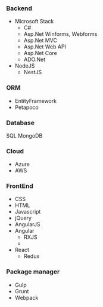 ### Backend
- Microsoft Stack
	- C#
	- Asp.Net Winforms, Webforms
	- Asp.Net MVC
	- Asp.Net Web API
	- Asp.Net Core
    - ADO.Net
- NodeJS
	- NestJS

### ORM
- EntityFramework
- Petapoco

### Database
SQL
MongoDB

### Cloud
- Azure
- AWS

### FrontEnd
- CSS
- HTML
- Javascript
- jQuery
- AngularJS
- Angular
	- RXJS
    - 
- React
	- Redux

### Package manager
- Gulp
- Grunt
- Webpack

